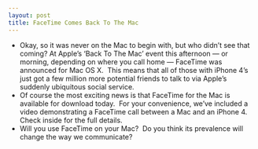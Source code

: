 ```yaml
---
layout: post
title: FaceTime Comes Back To The Mac
---
```

* Okay, so it was never on the Mac to begin with, but who didn’t see that coming? At Apple’s ‘Back To The Mac’ event this afternoon — or morning, depending on where you call home — FaceTime was announced for Mac OS X.  This means that all of those with iPhone 4’s just got a few million more potential friends to talk to via Apple’s suddenly ubiquitous social service.
* Of course the most exciting news is that FaceTime for the Mac is available for download today.  For your convenience, we’ve included a video demonstrating a FaceTime call between a Mac and an iPhone 4. Check inside for the full details.
* Will you use FaceTime on your Mac?  Do you think its prevalence will change the way we communicate?

